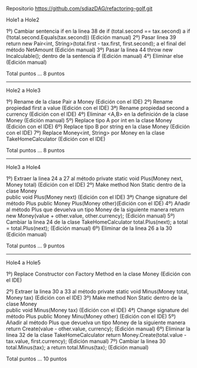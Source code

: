Repositorio
	https://github.com/sdiazDAG/refactoring-golf.git

Hole1 a Hole2

1º)	Cambiar sentencia if en la linea 38 de 
		if (total.second == tax.second)
    	a
		if (!total.second.Equals(tax.second)) (Edición manual)
2º)	Pasar linea 39 
		return new Pair<int, String>(total.first - tax.first, first.second);
	a el final del método NetAmount (Edición manual)
3º)	Pasar la linea 44 
		throw new Incalculable();
	dentro de la sentencia if (Edición manual)
4º)	Eliminar else (Edición manual)

Total puntos ... 8 puntos
________________________________________________________________________________________________________________

Hole2 a Hole3

1º)	Rename de la clase Pair a Money (Edición con el IDE)
2º)	Rename propiedad first a value (Edición con el IDE)
3ª)	Rename propiedad second a currency (Edición con el IDE)
4º)	Eliminar <A,B> en la definición de la clase Money (Edición manual)
5º)	Replace tipo A por int en la clase Money (Edición con el IDE)
6º)	Replace tipo B por string en la clase Money (Edición con el IDE)
7º)	Replace Money<int, String> por Money en la clase TakeHomeCalculator (Edición con el IDE)

Total puntos ... 8 puntos

________________________________________________________________________________________________________________

Hole3 a Hole4

1º)	Extraer la linea 24 a 27 al método 
		private static void Plus(Money next, Money total) (Edición con el IDE)
2º)	Make method Non Static dentro de la clase Money   
		public void Plus(Money next) (Edición con el IDE)
3ª)	Change signature del método Plus 
		public Money Plus(Money other)(Edición con el IDE)
4º)	Añadir al método Plus que devuelva un tipo Money de la siguiente manera
		return new Money(value + other.value, other.currency); (Edición manual)
5º)	Cambiar la linea 24 de la clase TakeHomeCalculator 
		total.Plus(next);
	a
		total = total.Plus(next);	 (Edición manual)
6º)	Eliminar de la linea 26 a la 30 	(Edición manual)

Total puntos ... 9 puntos

________________________________________________________________________________________________________________

Hole4 a Hole5

1º)	Replace Constructor con Factory Method en la clase Money (Edición con el IDE)

2º)	Extraer la linea 30 a 33 al método 
		private static void Minus(Money total, Money tax) (Edición con el IDE)
3º)	Make method Non Static dentro de la clase Money   
		public void Minus(Money tax) (Edición con el IDE)
4ª)	Change signature del método Plus 
		public Money Minu(Money other) (Edición con el IDE)
5º)	Añadir al método Plus que devuelva un tipo Money de la siguiente manera
		return Create(value - other.value, currency); (Edición manual)
6º)	Eliminar la linea 32 de la clase TakeHomeCalculator 
		return Money.Create(total.value - tax.value, first.currency);  (Edición manual)
7º)	Cambiar la linea 30 
		total.Minus(tax);
	a
		return total.Minus(tax); (Edición manual)

Total puntos ... 10 puntos

